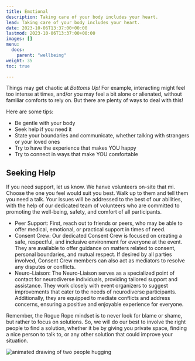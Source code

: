 ```yaml
---
title: Emotional
description: Taking care of your body includes your heart.
lead: Taking care of your body includes your heart.
date: 2023-10-06T13:37:00+00:00
lastmod: 2023-10-06T13:37:00+00:00
images: []
menu: 
  docs:
    parent: "wellbeing"
weight: 35
toc: true

---
```

Things may get chaotic at _Bottoms Up!_ For example, interacting might feel too intense at times, and/or you may feel a bit alone or alienated, without familiar comforts to rely on. But there are plenty of ways to deal with this!

Here are some tips:

* Be gentle with your body
* Seek help if you need it
* State your boundaries and communicate, whether talking with strangers or your loved ones
* Try to have the experience that makes YOU happy
* Try to connect in ways that make YOU comfortable

## Seeking Help

If you need support, let us know. We hanve volunteers on-site that mi. Choose the one you feel would suit you best. Walk up to them and tell them you need a talk. Your issues will be addressed to the best of our abilities, with the help of our dedicated team of volunteers who are committed to promoting the well-being, safety, and comfort of all participants.

* Peer Support: First, reach out to friends or peers, who may be able to offer medical, emotional, or practical support in times of need.
* Consent Crew: Our dedicated Consent Crew is focused on creating a safe, respectful, and inclusive environment for everyone at the event. They are available to offer guidance on matters related to consent, personal boundaries, and mutual respect. If desired by all parties involved, Consent Crew members can also act as mediators to resolve any disputes or conflicts.
* Neuro-Liaison: The Neuro-Liaison serves as a specialized point of contact for neurodiverse individuals, providing tailored support and assistance. They work closely with event organizers to suggest improvements that cater to the needs of neurodiverse participants. Additionally, they are equipped to mediate conflicts and address concerns, ensuring a positive and enjoyable experience for everyone.

Remember, the Rogue Rope mindset is to never look for blame or shame, but rather to focus on solutions. So, we will do our best to involve the right people to find a solution, whether it be by giving you private space, finding a nice person to talk to, or any other solution that could improve your situation.

![animated drawing of two people hugging](/images//hug.webp)
